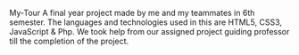 My-Tour 
A final year project made by me and my teammates in 6th semester.
The languages and technologies used in this are HTML5, CSS3, JavaScript & Php.
We took help from our assigned project guiding professor till the completion of the project.
